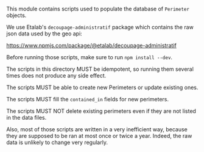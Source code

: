 This module contains scripts used to populate the database of `Perimeter`
objects.

We use Etalab's `decoupage-administratif` package which contains the raw
json data used by the geo api:

https://www.npmjs.com/package/@etalab/decoupage-administratif

Before running those scripts, make sure to run `npm install --dev`.

The scripts in this directory MUST be idempotent, so running them several times
does not produce any side effect.

The scripts MUST be able to create new Perimeters or update existing ones.

The scripts MUST fill the `contained_in` fields for new perimeters.

The scripts MUST NOT delete existing perimeters even if they are not listed
in the data files.

Also, most of those scripts are written in a very inefficient way, because
they are supposed to be ran at most once or twice a year. Indeed, the
raw data is unlikely to change very regularly.
